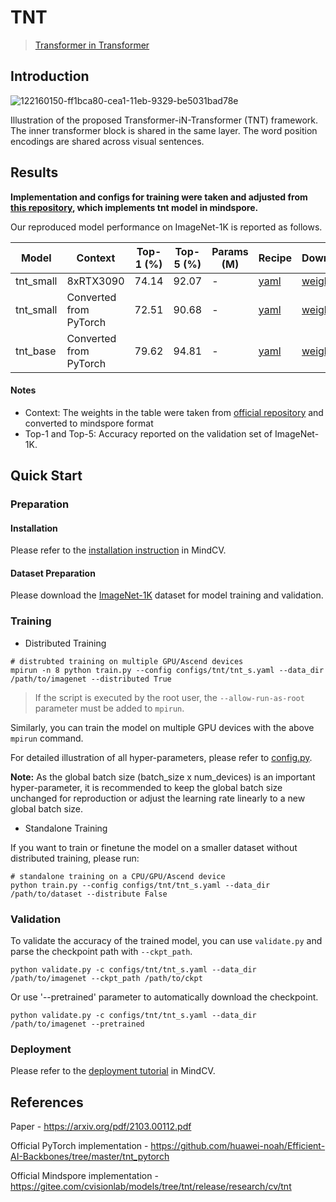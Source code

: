 
# TNT
> [Transformer in Transformer](https://arxiv.org/pdf/2103.00112.pdf)

## Introduction
![122160150-ff1bca80-cea1-11eb-9329-be5031bad78e](https://user-images.githubusercontent.com/41994229/224009923-02ad8d88-1cad-429e-b322-dc80660e8cbd.png)

Illustration of the proposed Transformer-iN-Transformer (TNT) framework. The inner
transformer block is shared in the same layer. The word position encodings are shared across visual
sentences.
## Results

**Implementation and configs for training were taken and adjusted from [this repository](https://gitee.com/cvisionlab/models/tree/tnt/release/research/cv/tnt), which implements tnt model in mindspore.**

Our reproduced model performance on ImageNet-1K is reported as follows.
<div align="center">

| Model    | Context  | Top-1 (%) | Top-5 (%) | Params (M) | Recipe                                                                                        | Download                                                                               |
|----------|----------|-----------|-----------|------------|-----------------------------------------------------------------------------------------------|----------------------------------------------------------------------------------------|
| tnt_small | 8xRTX3090 | 74.14     | 92.07     | -       | [yaml](https://github.com/mindspore-lab/mindcv/blob/main/configs/tnt/tnt_s.yaml) | [weights](https://storage.googleapis.com/huawei-mindspore-hk/TNT/tnt_s_patch16_224_ep138_acc_0.74.ckpt) |
| tnt_small | Converted from PyTorch | 72.51 | 90.68 | - | [yaml](https://github.com/mindspore-lab/mindcv/blob/main/configs/tnt/tnt_s.yaml) | [weights](https://storage.googleapis.com/huawei-mindspore-hk/TNT/tnt_s_converted_0.718.ckpt) |
| tnt_base | Converted from PyTorch | 79.62 | 94.81 | - | [yaml](https://github.com/mindspore-lab/mindcv/blob/main/configs/tnt/tnt_b.yaml) | [weights](https://storage.googleapis.com/huawei-mindspore-hk/TNT/tnt_b_converted_0.795.ckpt) |

</div>

#### Notes

- Context: The weights in the table were taken from [official repository](https://github.com/huawei-noah/Efficient-AI-Backbones/tree/master/tnt_pytorch) and converted to mindspore format
- Top-1 and Top-5: Accuracy reported on the validation set of ImageNet-1K.

## Quick Start

### Preparation

#### Installation
Please refer to the [installation instruction](https://github.com/mindspore-ecosystem/mindcv#installation) in MindCV.

#### Dataset Preparation
Please download the [ImageNet-1K](https://www.image-net.org/challenges/LSVRC/2012/index.php) dataset for model training and validation.

### Training

* Distributed Training


```shell
# distrubted training on multiple GPU/Ascend devices
mpirun -n 8 python train.py --config configs/tnt/tnt_s.yaml --data_dir /path/to/imagenet --distributed True
```

> If the script is executed by the root user, the `--allow-run-as-root` parameter must be added to `mpirun`.

Similarly, you can train the model on multiple GPU devices with the above `mpirun` command.

For detailed illustration of all hyper-parameters, please refer to [config.py](https://github.com/mindspore-lab/mindcv/blob/main/config.py).

**Note:**  As the global batch size  (batch_size x num_devices) is an important hyper-parameter, it is recommended to keep the global batch size unchanged for reproduction or adjust the learning rate linearly to a new global batch size.

* Standalone Training

If you want to train or finetune the model on a smaller dataset without distributed training, please run:

```shell
# standalone training on a CPU/GPU/Ascend device
python train.py --config configs/tnt/tnt_s.yaml --data_dir /path/to/dataset --distribute False
```

### Validation

To validate the accuracy of the trained model, you can use `validate.py` and parse the checkpoint path with `--ckpt_path`.

```shell
python validate.py -c configs/tnt/tnt_s.yaml --data_dir /path/to/imagenet --ckpt_path /path/to/ckpt
```

Or use '--pretrained' parameter to automatically download the checkpoint.

```shell
python validate.py -c configs/tnt/tnt_s.yaml --data_dir /path/to/imagenet --pretrained
```

### Deployment

Please refer to the [deployment tutorial](https://github.com/mindspore-lab/mindcv/blob/main/tutorials/deployment.md) in MindCV.

## References

Paper - https://arxiv.org/pdf/2103.00112.pdf

Official PyTorch implementation - https://github.com/huawei-noah/Efficient-AI-Backbones/tree/master/tnt_pytorch

Official Mindspore implementation - https://gitee.com/cvisionlab/models/tree/tnt/release/research/cv/tnt

